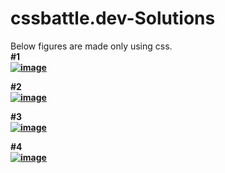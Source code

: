 # cssbattle.dev-Solutions
Below figures are made only using css.<br>
<b>
#1<br>
<a href="https://imgbb.com/"><img src="https://i.ibb.co/JRjVmtg/image.png" alt="image" border="0"></a>

#2<br>
<a href="https://imgbb.com/"><img src="https://i.ibb.co/xsRGxmw/image.png" alt="image" border="0"></a>

#3<br>
<a href="https://imgbb.com/"><img src="https://i.ibb.co/SVVQbvF/image.png" alt="image" border="0"></a>

#4<br>
<a href="https://imgbb.com/"><img src="https://i.ibb.co/gV5xcYc/image.png" alt="image" border="0"></a>
</b>
